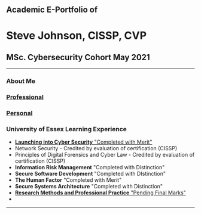 ## Academic E-Portfolio of   

# Steve Johnson, CISSP, CVP       

## MSc. Cybersecurity Cohort May 2021

---

### About Me

### [Professional](https://crypto61.github.io/eportfolio/Professional)

### [Personal](https://crypto61.github.io/eportfolio/personal) 

### University of Essex Learning Experience

*   [**Launching into Cyber Security** "Completed with Merit"](https://crypto61.github.io/eportfolio/LCYS)
*   Network Security - Credited by evaluation of certification (CISSP)
*   Principles of Digital Forensics and Cyber Law - Credited by evaluation of certification (CISSP)
*   **Information Risk Management** "Completed with Distinction" 
*   **Secure Software Development** "Completed with DIstinction"
*   **The Human Factor** "Completed with Merit"
*   **Secure Systems Architecture** "Completed with Distinction"
*   [**Research Methods and Professional Practice** "Pending Final Marks"](https://crypto61.github.io/eportfolio/RMPP)
*   

---
